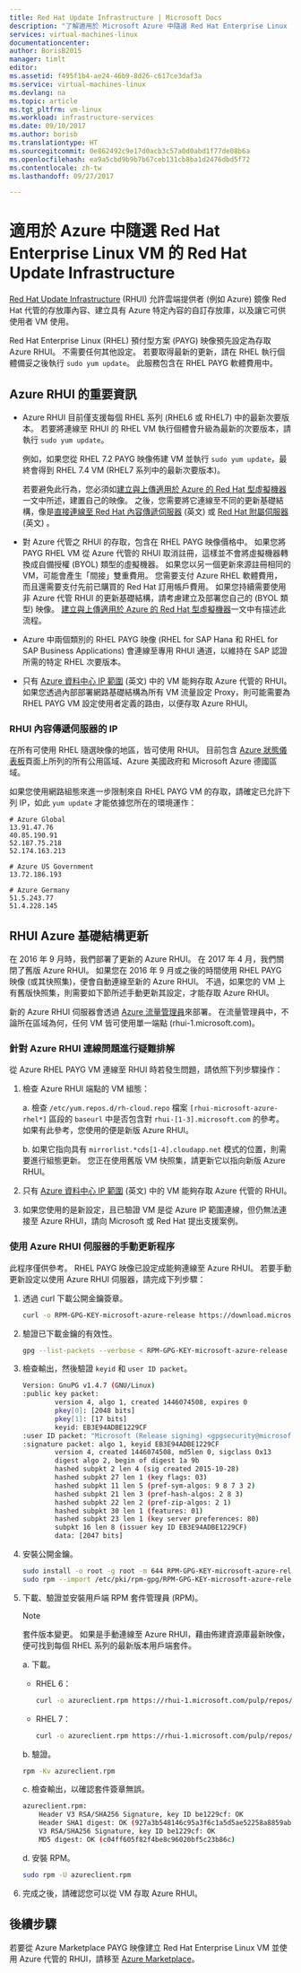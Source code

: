 ```yaml
---
title: Red Hat Update Infrastructure | Microsoft Docs
description: "了解適用於 Microsoft Azure 中隨選 Red Hat Enterprise Linux 執行個體的 Red Hat Update Infrastructure"
services: virtual-machines-linux
documentationcenter: 
author: BorisB2015
manager: timlt
editor: 
ms.assetid: f495f1b4-ae24-46b9-8d26-c617ce3daf3a
ms.service: virtual-machines-linux
ms.devlang: na
ms.topic: article
ms.tgt_pltfrm: vm-linux
ms.workload: infrastructure-services
ms.date: 09/10/2017
ms.author: borisb
ms.translationtype: HT
ms.sourcegitcommit: 0e862492c9e17d0acb3c57a0d0abd1f77de08b6a
ms.openlocfilehash: ea9a5cbd9b9b7b67ceb131cb8ba1d2476dbd5f72
ms.contentlocale: zh-tw
ms.lasthandoff: 09/27/2017

---
```

# <a name="red-hat-update-infrastructure-for-on-demand-red-hat-enterprise-linux-vms-in-azure"></a>適用於 Azure 中隨選 Red Hat Enterprise Linux VM 的 Red Hat Update Infrastructure
 [Red Hat Update Infrastructure](https://access.redhat.com/products/red-hat-update-infrastructure) (RHUI) 允許雲端提供者 (例如 Azure) 鏡像 Red Hat 代管的存放庫內容、建立具有 Azure 特定內容的自訂存放庫，以及讓它可供使用者 VM 使用。

Red Hat Enterprise Linux (RHEL) 預付型方案 (PAYG) 映像預先設定為存取 Azure RHUI。 不需要任何其他設定。 若要取得最新的更新，請在 RHEL 執行個體備妥之後執行 `sudo yum update`。 此服務包含在 RHEL PAYG 軟體費用中。

## <a name="important-information-about-azure-rhui"></a>Azure RHUI 的重要資訊
* Azure RHUI 目前僅支援每個 RHEL 系列 (RHEL6 或 RHEL7) 中的最新次要版本。 若要將連線至 RHUI 的 RHEL VM 執行個體會升級為最新的次要版本，請執行 `sudo yum update`。

    例如，如果您從 RHEL 7.2 PAYG 映像佈建 VM 並執行 `sudo yum update`，最終會得到 RHEL 7.4 VM (RHEL7 系列中的最新次要版本)。

    若要避免此行為，您必須如[建立與上傳適用於 Azure 的 Red Hat 型虛擬機器](redhat-create-upload-vhd.md?toc=%2fazure%2fvirtual-machines%2flinux%2ftoc.json)一文中所述，建置自己的映像。 之後，您需要將它連線至不同的更新基礎結構，像是[直接連線至 Red Hat 內容傳遞伺服器](https://access.redhat.com/solutions/253273) \(英文\) 或 [Red Hat 附屬伺服器](https://access.redhat.com/products/red-hat-satellite) \(英文\) 。

* 對 Azure 代管之 RHUI 的存取，包含在 RHEL PAYG 映像價格中。 如果您將 PAYG RHEL VM 從 Azure 代管的 RHUI 取消註冊，這樣並不會將虛擬機器轉換成自備授權 (BYOL) 類型的虛擬機器。 如果您以另一個更新來源註冊相同的 VM，可能會產生「間接」雙重費用。 您需要支付 Azure RHEL 軟體費用， 而且還需要支付先前已購買的 Red Hat 訂用帳戶費用。 如果您持續需要使用非 Azure 代管 RHUI 的更新基礎結構，請考慮建立及部署您自己的 (BYOL 類型) 映像。 [建立與上傳適用於 Azure 的 Red Hat 型虛擬機器](redhat-create-upload-vhd.md?toc=%2fazure%2fvirtual-machines%2flinux%2ftoc.json)一文中有描述此流程。

* Azure 中兩個類別的 RHEL PAYG 映像 (RHEL for SAP Hana 和 RHEL for SAP Business Applications) 會連線至專用 RHUI 通道，以維持在 SAP 認證所需的特定 RHEL 次要版本。 

* 只有 [Azure 資料中心 IP 範圍](https://www.microsoft.com/download/details.aspx?id=41653) \(英文\) 中的 VM 能夠存取 Azure 代管的 RHUI。 如果您透過內部部署網路基礎結構為所有 VM 流量設定 Proxy，則可能需要為 RHEL PAYG VM 設定使用者定義的路由，以便存取 Azure RHUI。

### <a name="the-ips-for-the-rhui-content-delivery-servers"></a>RHUI 內容傳遞伺服器的 IP

在所有可使用 RHEL 隨選映像的地區，皆可使用 RHUI。 目前包含 [Azure 狀態儀表板](https://azure.microsoft.com/status/)頁面上所列的所有公用區域、Azure 美國政府和 Microsoft Azure 德國區域。 

如果您使用網路組態來進一步限制來自 RHEL PAYG VM 的存取，請確定已允許下列 IP，如此 `yum update` 才能依據您所在的環境運作： 

```
# Azure Global
13.91.47.76
40.85.190.91
52.187.75.218
52.174.163.213

# Azure US Government
13.72.186.193

# Azure Germany
51.5.243.77
51.4.228.145
```

## <a name="rhui-azure-infrastructure-update"></a>RHUI Azure 基礎結構更新

在 2016 年 9 月時，我們部署了更新的 Azure RHUI。 在 2017 年 4 月，我們關閉了舊版 Azure RHUI。 如果您在 2016 年 9 月或之後的時間使用 RHEL PAYG 映像 (或其快照集)，便會自動連線至新的 Azure RHUI。 不過，如果您的 VM 上有舊版快照集，則需要如下節所述手動更新其設定，才能存取 Azure RHUI。

新的 Azure RHUI 伺服器會透過 [Azure 流量管理員](https://azure.microsoft.com/services/traffic-manager/)來部署。 在流量管理員中，不論所在區域為何，任何 VM 皆可使用單一端點 (rhui-1.microsoft.com)。 

### <a name="troubleshoot-connection-problems-to-azure-rhui"></a>針對 Azure RHUI 連線問題進行疑難排解
從 Azure RHEL PAYG VM 連線至 RHUI 時若發生問題，請依照下列步驟操作：

1. 檢查 Azure RHUI 端點的 VM 組態：

    a. 檢查 `/etc/yum.repos.d/rh-cloud.repo` 檔案 `[rhui-microsoft-azure-rhel*]` 區段的 `baseurl` 中是否包含對 `rhui-[1-3].microsoft.com` 的參考。 如果有此參考，您使用的便是新版 Azure RHUI。

    b. 如果它指向具有 `mirrorlist.*cds[1-4].cloudapp.net` 模式的位置，則需要進行組態更新。 您正在使用舊版 VM 快照集，請更新它以指向新版 Azure RHUI。

2. 只有 [Azure 資料中心 IP 範圍](https://www.microsoft.com/download/details.aspx?id=41653) \(英文\) 中的 VM 能夠存取 Azure 代管的 RHUI。
 
3. 如果您使用的是新設定，且已驗證 VM 是從 Azure IP 範圍連線，但仍無法連接至 Azure RHUI，請向 Microsoft 或 Red Hat 提出支援案例。

### <a name="manual-update-procedure-to-use-the-azure-rhui-servers"></a>使用 Azure RHUI 伺服器的手動更新程序
此程序僅供參考。 RHEL PAYG 映像已設定成能夠連線至 Azure RHUI。 若要手動更新設定以使用 Azure RHUI 伺服器，請完成下列步驟：

1. 透過 curl 下載公開金鑰簽章。

   ```bash
   curl -o RPM-GPG-KEY-microsoft-azure-release https://download.microsoft.com/download/9/D/9/9d945f05-541d-494f-9977-289b3ce8e774/microsoft-sign-public.asc 
   ```

2. 驗證已下載金鑰的有效性。

   ```bash
   gpg --list-packets --verbose < RPM-GPG-KEY-microsoft-azure-release
   ```

3. 檢查輸出，然後驗證 `keyid` 和 `user ID packet`。

   ```bash
   Version: GnuPG v1.4.7 (GNU/Linux)
   :public key packet:
           version 4, algo 1, created 1446074508, expires 0
           pkey[0]: [2048 bits]
           pkey[1]: [17 bits]
           keyid: EB3E94ADBE1229CF
   :user ID packet: "Microsoft (Release signing) <gpgsecurity@microsoft.com>"
   :signature packet: algo 1, keyid EB3E94ADBE1229CF
           version 4, created 1446074508, md5len 0, sigclass 0x13
           digest algo 2, begin of digest 1a 9b
           hashed subpkt 2 len 4 (sig created 2015-10-28)
           hashed subpkt 27 len 1 (key flags: 03)
           hashed subpkt 11 len 5 (pref-sym-algos: 9 8 7 3 2)
           hashed subpkt 21 len 3 (pref-hash-algos: 2 8 3)
           hashed subpkt 22 len 2 (pref-zip-algos: 2 1)
           hashed subpkt 30 len 1 (features: 01)
           hashed subpkt 23 len 1 (key server preferences: 80)
           subpkt 16 len 8 (issuer key ID EB3E94ADBE1229CF)
           data: [2047 bits]
   ```

4. 安裝公開金鑰。

   ```bash
   sudo install -o root -g root -m 644 RPM-GPG-KEY-microsoft-azure-release /etc/pki/rpm-gpg
   sudo rpm --import /etc/pki/rpm-gpg/RPM-GPG-KEY-microsoft-azure-release
   ```

5. 下載、驗證並安裝用戶端 RPM 套件管理員 (RPM)。
    
    >[!NOTE]
    >套件版本變更。 如果是手動連線至 Azure RHUI，藉由佈建資源庫最新映像，便可找到每個 RHEL 系列的最新版本用戶端套件。
  
   a. 下載。 
   
    - RHEL 6：
        ```bash
        curl -o azureclient.rpm https://rhui-1.microsoft.com/pulp/repos/microsoft-azure-rhel6/rhui-azure-rhel6-2.1-32.noarch.rpm 
        ```
    
    - RHEL 7：
        ```bash
        curl -o azureclient.rpm https://rhui-1.microsoft.com/pulp/repos/microsoft-azure-rhel7/rhui-azure-rhel7-2.1-19.noarch.rpm  
        ```

   b. 驗證。

   ```bash
   rpm -Kv azureclient.rpm
   ```

   c. 檢查輸出，以確認套件簽章無誤。

   ```bash
   azureclient.rpm:
       Header V3 RSA/SHA256 Signature, key ID be1229cf: OK
       Header SHA1 digest: OK (927a3b548146c95a3f6c1a5d5ae52258a8859ab3)
       V3 RSA/SHA256 Signature, key ID be1229cf: OK
       MD5 digest: OK (c04ff605f82f4be8c96020bf5c23b86c)
   ```

   d. 安裝 RPM。

    ```bash
    sudo rpm -U azureclient.rpm
    ```

6. 完成之後，請確認您可以從 VM 存取 Azure RHUI。

## <a name="next-steps"></a>後續步驟
若要從 Azure Marketplace PAYG 映像建立 Red Hat Enterprise Linux VM 並使用 Azure 代管的 RHUI，請移至 [Azure Marketplace](https://azure.microsoft.com/marketplace/partners/redhat/)。 
